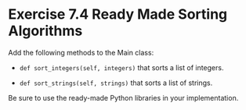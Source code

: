 # Exercise 7.4 Ready Made Sorting Algorithms

Add the following methods to the Main class:

- `def sort_integers(self, integers)` that sorts a list of integers.

- `def sort_strings(self, strings)` that sorts a list of strings.

Be sure to use the ready-made Python libraries in your implementation.
